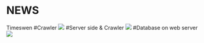 # NEWS
 Timeswen 
#Crawler 
<img src="https://www.python.org/static/img/python-logo.png" />
#Server side & Crawler 
<img src="http://php.net/images/logo.php" />
#Database on web server 
<img src="https://www-jp.mysql.com/common/logos/mysql-logo.svg" />


